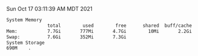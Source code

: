 Sun Oct 17 03:11:39 AM MDT 2021
```bash
System Memory
               total        used        free      shared  buff/cache   available
Mem:           7.7Gi       777Mi       4.7Gi        10Mi       2.2Gi       6.5Gi
Swap:          7.6Gi       352Mi       7.3Gi
System Storage
690M	.
```
